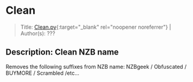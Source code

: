 # Clean

>Title:         [Clean.py](https://raw.githubusercontent.com/TRaSH-/Tutorials-FAQ/master/docs/NZBGet/scripts/Clean/Clean.py){:target="_blank" rel="noopener noreferrer"} | Author(s):     ???

## Description: Clean NZB name

Removes the following suffixes from NZB name:
NZBgeek / Obfuscated / BUYMORE / Scrambled /etc...
